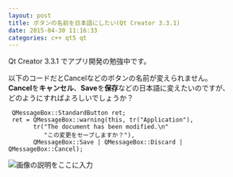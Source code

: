 ```yaml
---
layout: post
title: ボタンの名前を日本語にしたい(Qt Creator 3.3.1)
date: 2015-04-30 11:16:33
categories: c++ qt5 qt
---
```

<p>Qt Creator 3.3.1 でアプリ開発の勉強中です。</p>

<p>以下のコードだとCancelなどのボタンの名前が変えられません。<br>
<strong>Cancel</strong>を<strong>キャンセル</strong>、<strong>Save</strong>を<strong>保存</strong>などの日本語に変えたいのですが、<br>
どのようにすればよろしいでしょうか？</p>

```
 QMessageBox::StandardButton ret;
 ret = QMessageBox::warning(this, tr("Application"),
       tr("The document has been modified.\n"
          "この変更をセーブしますか？"),
       QMessageBox::Save | QMessageBox::Discard | QMessageBox::Cancel);
```

<p><img src="https://i.stack.imgur.com/XC1Og.png" alt="画像の説明をここに入力"></p>
